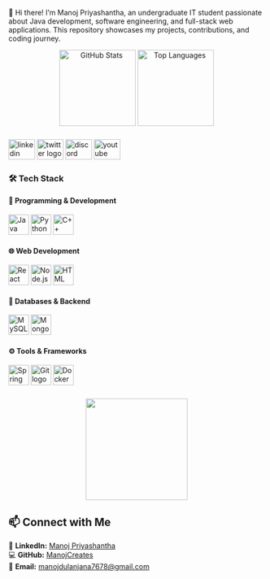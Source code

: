 <p align="left">👋 Hi there! I’m Manoj Priyashantha, an undergraduate IT student passionate about Java development, software engineering, and full-stack web applications. This repository showcases my projects, contributions, and coding journey.</p>

<div align="center">
  <img src="https://github-readme-stats.vercel.app/api?username=ManojCreates&hide_title=false&hide_rank=false&show_icons=true&include_all_commits=true&count_private=true&disable_animations=false&theme=dracula&locale=en&hide_border=false" height="150" alt="GitHub Stats" />
  <img src="https://github-readme-stats.vercel.app/api/top-langs?username=ManojCreates&locale=en&hide_title=false&layout=compact&card_width=320&langs_count=5&theme=dracula&hide_border=false" height="150" alt="Top Languages" />
</div>

###



###

<div align="left">
  <img src="https://raw.githubusercontent.com/maurodesouza/profile-readme-generator/master/src/assets/icons/social/linkedin/default.svg" width="52" height="40" alt="linkedin logo"  />
  <img src="https://raw.githubusercontent.com/maurodesouza/profile-readme-generator/master/src/assets/icons/social/twitter/default.svg" width="52" height="40" alt="twitter logo"  />
  <img src="https://raw.githubusercontent.com/maurodesouza/profile-readme-generator/master/src/assets/icons/social/discord/default.svg" width="52" height="40" alt="discord logo"  />
  <img src="https://raw.githubusercontent.com/maurodesouza/profile-readme-generator/master/src/assets/icons/social/youtube/default.svg" width="52" height="40" alt="youtube logo"  />
</div>

###
### 🛠️ Tech Stack

#### 🚀 Programming & Development  
<img src="https://cdn.jsdelivr.net/gh/devicons/devicon/icons/java/java-original.svg" height="40" alt="Java logo" />
<img src="https://cdn.jsdelivr.net/gh/devicons/devicon/icons/python/python-original.svg" height="40" alt="Python logo" />
<img src="https://cdn.jsdelivr.net/gh/devicons/devicon/icons/cplusplus/cplusplus-original.svg" height="40" alt="C++ logo" />

#### 🌐 Web Development  
<img src="https://cdn.jsdelivr.net/gh/devicons/devicon/icons/react/react-original.svg" height="40" alt="React logo" />
<img src="https://cdn.jsdelivr.net/gh/devicons/devicon/icons/nodejs/nodejs-original.svg" height="40" alt="Node.js logo" />
<img src="https://cdn.jsdelivr.net/gh/devicons/devicon/icons/html5/html5-original.svg" height="40" alt="HTML logo" />

#### 📂 Databases & Backend  
<img src="https://cdn.jsdelivr.net/gh/devicons/devicon/icons/mysql/mysql-original.svg" height="40" alt="MySQL logo" />
<img src="https://cdn.jsdelivr.net/gh/devicons/devicon/icons/mongodb/mongodb-original.svg" height="40" alt="MongoDB logo" />

#### ⚙️ Tools & Frameworks  
<img src="https://cdn.jsdelivr.net/gh/devicons/devicon/icons/spring/spring-original.svg" height="40" alt="Spring logo" />
<img src="https://cdn.jsdelivr.net/gh/devicons/devicon/icons/git/git-original.svg" height="40" alt="Git logo" />
<img src="https://cdn.jsdelivr.net/gh/devicons/devicon/icons/docker/docker-original.svg" height="40" alt="Docker logo" />



###

<div align="center">
  <img height="200" src="https://i.imgflip.com/65efzo.gif"  />
</div>

###



## 📫 Connect with Me  


🔗 **LinkedIn:** [Manoj Priyashantha](https://www.linkedin.com/in/manojpriyashantha)  
💻 **GitHub:** [ManojCreates](https://github.com/ManojCreates)  
📧 **Email:** manojdulanjana7678@gmail.com  
